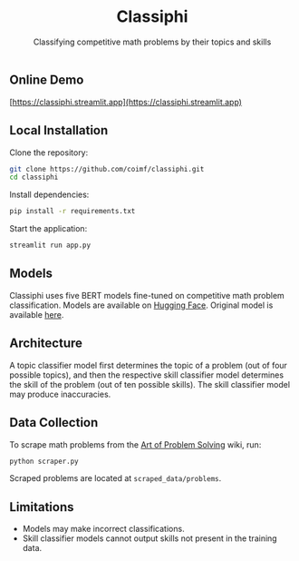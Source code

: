 <div align="center">

#  Classiphi

<div>
    Classifying competitive math problems by their topics and skills
</div>
<br>
</div>

## Online Demo

[https://classiphi.streamlit.app](https://classiphi.streamlit.app)

## Local Installation

Clone the repository:

```bash
git clone https://github.com/coimf/classiphi.git
cd classiphi
```

Install dependencies:

```bash
pip install -r requirements.txt
```

Start the application:

```bash
streamlit run app.py
```

## Models

Classiphi uses five BERT models fine-tuned on competitive math problem classification. Models are available on [Hugging Face](https://huggingface.co/cof139/bert-classiphi). Original model is available [here](https://huggingface.co/aieng-lab/math_pretrained_bert_mamut).

## Architecture

A topic classifier model first determines the topic of a problem (out of four possible topics), and then the respective skill classifier model determines the skill of the problem (out of ten possible skills). The skill classifier model may produce inaccuracies.

## Data Collection

To scrape math problems from the [Art of Problem Solving](https://artofproblemsolving.com) wiki, run:

```bash
python scraper.py
```

Scraped problems are located at `scraped_data/problems`.

## Limitations

- Models may make incorrect classifications.
- Skill classifier models cannot output skills not present in the training data.
